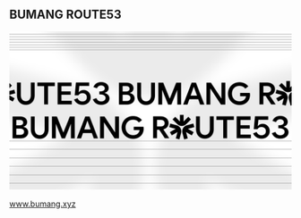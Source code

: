 ## BUMANG ROUTE53

<img src="src/assets/works/bumangRoute53.png" />
<!-- <img src="src/assets/workDetails/bumangRoute53/br_darkmode.gif" /> -->

www.bumang.xyz
